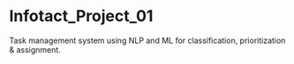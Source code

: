 # Infotact_Project_01
Task management system using NLP and ML for classification, prioritization &amp; assignment.
